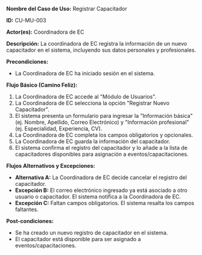 **Nombre del Caso de Uso:** Registrar Capacitador

**ID:** CU-MU-003

**Actor(es):** Coordinadora de EC

**Descripción:** La coordinadora de EC registra la información de un nuevo capacitador en el sistema, incluyendo sus datos personales y profesionales.

**Precondiciones:**

* La Coordinadora de EC ha iniciado sesión en el sistema.

**Flujo Básico (Camino Feliz):**

1. La Coordinadora de EC accede al "Módulo de Usuarios".
2. La Coordinadora de EC selecciona la opción "Registrar Nuevo Capacitador".
3. El sistema presenta un formulario para ingresar la "Información básica" (ej. Nombre, Apellido, Correo Electrónico) y "Información profesional" (ej. Especialidad, Experiencia, CV).
4. La Coordinadora de EC completa los campos obligatorios y opcionales.
5. La Coordinadora de EC guarda la información del capacitador.
6. El sistema confirma el registro del capacitador y lo añade a la lista de capacitadores disponibles para asignación a eventos/capacitaciones.

**Flujos Alternativos y Excepciones:**

* **Alternativa A:** La Coordinadora de EC decide cancelar el registro del capacitador.
* **Excepción B:** El correo electrónico ingresado ya está asociado a otro usuario o capacitador. El sistema notifica a la Coordinadora de EC.
* **Excepción C:** Faltan campos obligatorios. El sistema resalta los campos faltantes.

**Post-condiciones:**

* Se ha creado un nuevo registro de capacitador en el sistema.
* El capacitador está disponible para ser asignado a eventos/capacitaciones.